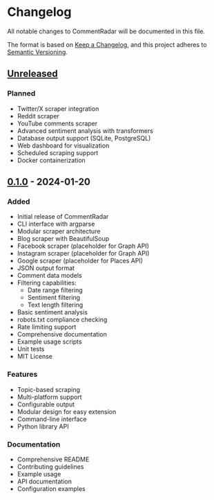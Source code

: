 # Changelog

All notable changes to CommentRadar will be documented in this file.

The format is based on [Keep a Changelog](https://keepachangelog.com/en/1.0.0/),
and this project adheres to [Semantic Versioning](https://semver.org/spec/v2.0.0.html).

## [Unreleased]

### Planned
- Twitter/X scraper integration
- Reddit scraper
- YouTube comments scraper
- Advanced sentiment analysis with transformers
- Database output support (SQLite, PostgreSQL)
- Web dashboard for visualization
- Scheduled scraping support
- Docker containerization

## [0.1.0] - 2024-01-20

### Added
- Initial release of CommentRadar
- CLI interface with argparse
- Modular scraper architecture
- Blog scraper with BeautifulSoup
- Facebook scraper (placeholder for Graph API)
- Instagram scraper (placeholder for Graph API)
- Google scraper (placeholder for Places API)
- JSON output format
- Comment data models
- Filtering capabilities:
  - Date range filtering
  - Sentiment filtering
  - Text length filtering
- Basic sentiment analysis
- robots.txt compliance checking
- Rate limiting support
- Comprehensive documentation
- Example usage scripts
- Unit tests
- MIT License

### Features
- Topic-based scraping
- Multi-platform support
- Configurable output
- Modular design for easy extension
- Command-line interface
- Python library API

### Documentation
- Comprehensive README
- Contributing guidelines
- Example usage
- API documentation
- Configuration examples

[Unreleased]: https://github.com/commentradar/commentradar/compare/v0.1.0...HEAD
[0.1.0]: https://github.com/commentradar/commentradar/releases/tag/v0.1.0

